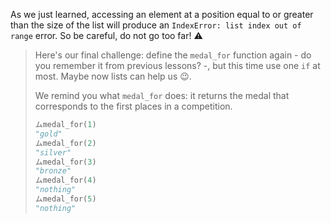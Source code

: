 As we just learned, accessing an element at a position equal to or greater than the size of the list will produce an `IndexError: list index out of range` error. So be careful, do not go too far! :warning:

> Here's our final challenge: define the `medal_for` function again - do you remember it from previous lessons? -, but this time use one `if` at most. Maybe now lists can help us :wink:.
>
> We remind you what `medal_for` does: it returns the medal that corresponds to the first places in a competition.
>
>```python
>ムmedal_for(1)
>"gold"
>ムmedal_for(2)
>"silver"
>ムmedal_for(3)
>"bronze"
>ムmedal_for(4)
>"nothing"
>ムmedal_for(5)
>"nothing"
```